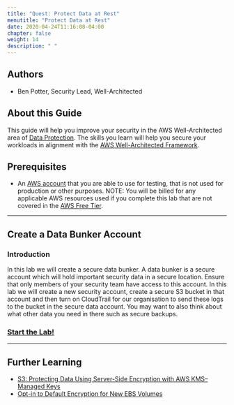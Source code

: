 ```yaml
---
title: "Quest: Protect Data at Rest"
menutitle: "Protect Data at Rest"
date: 2020-04-24T11:16:08-04:00
chapter: false
weight: 14
description: " "
---
```


## Authors

- Ben Potter, Security Lead, Well-Architected

## About this Guide

This guide will help you improve your security in the AWS Well-Architected area of [Data Protection](https://wa.aws.amazon.com/wat.pillar.security.en.html#sec.daataprot). The skills you learn will help you secure your workloads in alignment with the [AWS Well-Architected Framework](https://aws.amazon.com/architecture/well-architected/).

## Prerequisites

* An [AWS account](https://portal.aws.amazon.com/gp/aws/developer/registration/index.html) that you are able to use for testing, that is not used for production or other purposes.
NOTE: You will be billed for any applicable AWS resources used if you complete this lab that are not covered in the [AWS Free Tier](https://aws.amazon.com/free/).

***

## Create a Data Bunker Account

### Introduction

In this lab we will create a secure data bunker. A data bunker is a secure account which will hold important security data in a secure location. Ensure that only members of your security team have access to this account. In this lab we will create a new security account, create a secure S3 bucket in that account and then turn on CloudTrail for our organisation to send these logs to the bucket in the secure data account. You may want to also think about what other data you need in there such as secure backups.

### [Start the Lab!](/security/100_labs/100_create_a_data_bunker/)

***

## Further Learning

* [S3: Protecting Data Using Server-Side Encryption with AWS KMS–Managed Keys](https://docs.aws.amazon.com/AmazonS3/latest/dev/UsingKMSEncryption.html?ref=wellarchitected)
* [Opt-in to Default Encryption for New EBS Volumes](https://aws.amazon.com/blogs/aws/new-opt-in-to-default-encryption-for-new-ebs-volumes/)
